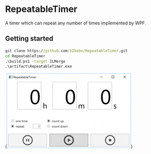 # RepeatableTimer
A timer which can repeat any number of times implemented by WPF.

## Getting started
```cmd
git clone https://github.com/SIkebe/RepeatableTimer.git
cd RepeatableTimer
.\build.ps1 -target ILMerge
.\artifact\RepeatableTimer.exe
```

(![mainwindow](./images/mainwindow.png))